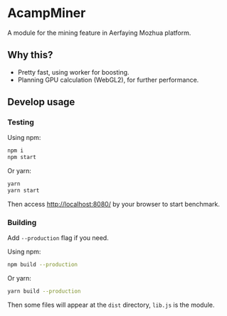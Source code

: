# AcampMiner

A module for the mining feature in Aerfaying Mozhua platform.

## Why this?

- Pretty fast, using worker for boosting.
- Planning GPU calculation (WebGL2), for further performance.

## Develop usage

### Testing

Using npm:
```bash
npm i
npm start
```
Or yarn:
```bash
yarn
yarn start
```

Then access [http://localhost:8080/](http://localhost:8080/) by your browser to start benchmark.

### Building

Add `--production` flag if you need.

Using npm:
```bash
npm build --production
```
Or yarn:
```bash
yarn build --production
```

Then some files will appear at the `dist` directory, `lib.js` is the module.
